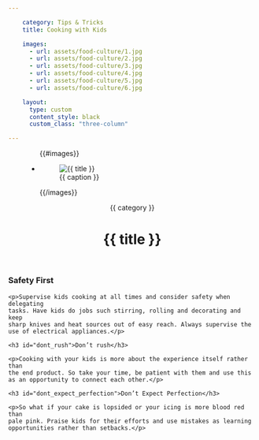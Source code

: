 ```yaml
---

    category: Tips & Tricks
    title: Cooking with Kids

    images:
      - url: assets/food-culture/1.jpg
      - url: assets/food-culture/2.jpg
      - url: assets/food-culture/3.jpg
      - url: assets/food-culture/4.jpg
      - url: assets/food-culture/5.jpg
      - url: assets/food-culture/6.jpg

    layout:
      type: custom
      content_style: black
      custom_class: "three-column"

---
```


<figure class="cover-area">
  <ul class="polaroids">
  {{#images}}
    <li class="polaroid-wrap">
      <figure class="polaroid">
        <img data-media-id="images:{{ index }}" src="{{ url }}" alt="{{ title }}" title="{{ title }}">
        <figcaption>{{ caption }}</figcaption>
      </figure>
    </li>
  {{/images}}
  </ul>
</figure>

<div class="content">
  <header>
    <span class="category">{{ category }}</span>
    <h1 class="title">{{ title }}</h1>
  </header>

  <div class="body">
    <h3 id="safety_first">Safety First</h3>

    <p>Supervise kids cooking at all times and consider safety when delegating
    tasks. Have kids do jobs such stirring, rolling and decorating and keep
    sharp knives and heat sources out of easy reach. Always supervise the
    use of electrical appliances.</p>

    <h3 id="dont_rush">Don’t rush</h3>

    <p>Cooking with your kids is more about the experience itself rather than
    the end product. So take your time, be patient with them and use this
    as an opportunity to connect each other.</p>

    <h3 id="dont_expect_perfection">Don’t Expect Perfection</h3>

    <p>So what if your cake is lopsided or your icing is more blood red than
    pale pink. Praise kids for their efforts and use mistakes as learning
    opportunities rather than setbacks.</p>
  </div>
</div>
